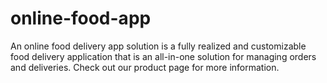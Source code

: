 # online-food-app
An online food delivery app solution is a fully realized and customizable food delivery application that is an all-in-one solution for managing orders and deliveries. Check out our product page for more information.

